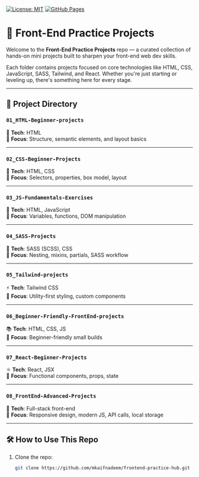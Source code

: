 <!-- BADGES -->

[![License: MIT](https://img.shields.io/badge/License-MIT-blue.svg)](LICENSE)
[![GitHub Pages](https://img.shields.io/badge/GitHub%20Pages-live-green.svg)]()

<!--[![Netlify Status](https://api.netlify.com/api/v1/badges/[YOUR_NETLIFY_BADGE_ID]/deploy-status)]()-->

# 🚀 Front-End Practice Projects

Welcome to the **Front-End Practice Projects** repo — a curated collection of hands-on mini projects built to sharpen your front-end web dev skills.

Each folder contains projects focused on core technologies like HTML, CSS, JavaScript, SASS, Tailwind, and React. Whether you're just starting or leveling up, there's something here for every stage.

---

## 📂 Project Directory

### `01_HTML-Beginner-projects`

🧱 **Tech**: HTML  
📌 **Focus**: Structure, semantic elements, and layout basics

---

### `02_CSS-Beginner-Projects`

🎨 **Tech**: HTML, CSS  
📌 **Focus**: Selectors, properties, box model, layout

---

### `03_JS-Fundamentals-Exercises`

🧠 **Tech**: HTML, JavaScript  
📌 **Focus**: Variables, functions, DOM manipulation

---

### `04_SASS-Projects`

💅 **Tech**: SASS (SCSS), CSS  
📌 **Focus**: Nesting, mixins, partials, SASS workflow

---

### `05_Tailwind-projects`

⚡ **Tech**: Tailwind CSS  
📌 **Focus**: Utility-first styling, custom components

---

### `06_Beginner-Friendly-FrontEnd-projects`

📚 **Tech**: HTML, CSS, JS  
📌 **Focus**: Beginner-friendly small builds

---

### `07_React-Beginner-Projects`

⚛️ **Tech**: React, JSX  
📌 **Focus**: Functional components, props, state

---

### `08_FrontEnd-Advanced-Projects`

🚀 **Tech**: Full-stack front-end  
📌 **Focus**: Responsive design, modern JS, API calls, local storage

---

## 🛠️ How to Use This Repo

1. Clone the repo:
    ```bash
    git clone https://github.com/mkaifnadeem/frontend-practice-hub.git
    ```

